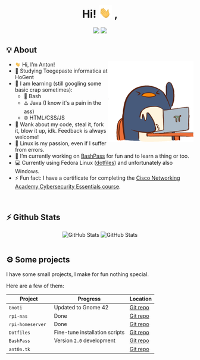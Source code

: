 <div align="center">
   <h1>
      Hi! <img width="35" src="./assets/waving-hand.gif"> ,
   </h1>
   <a href="https://github.com/AntonVanAssche"><img width="15%" src="https://img.shields.io/badge/Github-2E3440?style=for-the-badge&logo=github&logoColor=white"></a>
   <a href="https://gitlab.com/AntonVanAssche"><img width="15%" src="https://img.shields.io/badge/Gitlab-2E3440?style=for-the-badge&logo=gitlab&logoColor=white"></a>
   <br>
   <!-- <img src="https://api.ghprofile.me/view?username=AntonVanAssche&color=2E3440&label=views"/> -->
</div>

## 💡 About

<img align="right"  width="230em" src="./assets/penguin.gif"/>

-  <img width="15" src="./assets/waving-hand.gif"/> Hi, I’m Anton!
-  🏫 Studying Toegepaste informatica at HoGent
-  🧠 I am learning (still googling some basic crap sometimes):
   -  🐚 Bash
   -  ♨️ Java (I know it's a pain in the ass)
   -  🌐 HTML/CSS/JS
-  👯 Wank about my code, steal it, fork it, blow it up, idk. Feedback is always welcome!
-  🐧 Linux is my passion, even if I suffer from errors.
-  👷 I’m currently working on [BashPass](https://github.com/AntonVanAssche/bashpass) for fun and to learn a thing or too.
-  💻 Currently using Fedora Linux ([dotfiles](https://github.com/AntonVanAssche/dotfiles)) and unfortunately also Windows.
-  ⚡ Fun fact: I have a certificate for completing the [Cisco Networking Academy Cybersecurity Essentials course](https://www.credly.com/badges/9ee8cf32-505d-474f-8210-285248b698d0/public_url).

<br>

## ⚡ Github Stats

<div align="center">
   <img height="165em" alt="GitHub Stats" src="https://github-readme-stats.vercel.app/api?username=AntonVanAssche&count_private=true&show_icons=true&layout=compact&hide_border=true&theme=nord"/>
   <img height="165em" alt="GitHub Stats" src="https://github-readme-stats.vercel.app/api/top-langs/?username=AntonVanAssche&show_icons=true&layout=compact&hide_border=true&theme=nord"/>
</div>

<br>

## ⚙️ Some projects

I have some small projects, I make for fun nothing special.

Here are a few of them:

| Project           | Progress                       | Location                                                     |
| ----------------- | ------------------------------ | ------------------------------------------------------------ |
| `Gnoti`           | Updated to Gnome 42            | [Git repo](https://github.com/AntonVanAssche/gnoti)          |
| `rpi-nas `        | Done                           | [Git repo](https://github.com/AntonVanAssche/rpi-nas)        |
| `rpi-homeserver ` | Done                           | [Git repo](https://github.com/AntonVanAssche/rpi-homeserver) |
| `Dotfiles `       | Fine-tune installation scripts | [Git repo](https://github.com/AntonVanAssche/dotfiles)       |
| `BashPass `       | Version `2.0` development      | [Git repo](https://github.com/AntonVanAssche/bashpass)       |
| `ant0n.tk `       |                                | [Git repo](https://github.com/AntonVanAssche/ant0n.tk)       |
